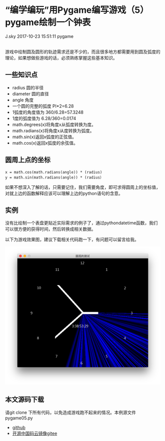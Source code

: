 <div class="blog-article">
<h1 class="title">“编学编玩”用Pygame编写游戏（5）pygame绘制一个钟表</h1>
<span class="author">J.sky</span>
<span class="time">2017-10-23 15:51:11</span>
<span class="tag">pygame</span>
</div>
</br>

游戏中绘制圆及圆形的轨迹需求还是不少的，而且很多地方都需要用到圆及弧度的理论，如果想做些游戏的话，必须熟练掌握这些基本知识。

## 一些知识点

+ radius 圆的半径
+ diameter 圆的直径
+ angle 角度
+ 一个圆的完整的弧度 PI*2=6.28
+ 1弧度的角度值为 360/6.28=57.3248
+ 1度的弧度值为 6.28/360=0.0174
+ math.degrees(x)将角度x从弧度转换为度。
+ math.radians(x)将角度x从度转换为弧度。
+ math.sin(x)返回x弧度的正弦值。
+ math.cos(x)返回x弧度的余弦值。

## 圆周上点的坐标

    x = math.cos(math.radians(angle)) * (radius)
    y = math.sin(math.radians(angle)) * (radius）

如果不想深入了解的话，只需要记住，我们需要角度，即可求得圆周上的坐标值，对就上边的函数解释应该可以理解上边的python语句的含意。

## 实例

没有比绘制一个表盘更贴近实际需求的例子了，通过pythondatetime函数，我们可以很方便的获得时间，然后转换成相关数据。

以下为游戏效果图，建议下载相关代码跑一下，有问题可以留言给我。

![输入图片说明](/assets/images/media/upload/2017/10/Snip20171023_1.png)

## 本文源码下载

请git clone 下所有代码，以免造成游戏跑不起来的情况。本例源文件pygame05.py

+ [github](https://github.com/bosichong/My_pygame/)
+ [开源中国码云镜像gitee](https://gitee.com/J_Sky/My_pygame/)